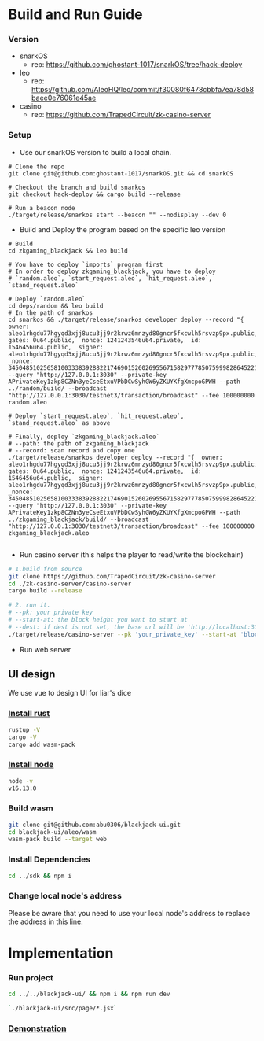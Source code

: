 # Build and Run Guide
### Version

- snarkOS
  - rep: https://github.com/ghostant-1017/snarkOS/tree/hack-deploy
- leo
  - rep: https://github.com/AleoHQ/leo/commit/f30080f6478cbbfa7ea78d58baee0e76061e45ae
- casino
  - rep: https://github.com/TrapedCircuit/zk-casino-server


### Setup

- Use our snarkOS version to build a local chain.

```shell
# Clone the repo
git clone git@github.com:ghostant-1017/snarkOS.git && cd snarkOS

# Checkout the branch and build snarkos
git checkout hack-deploy && cargo build --release

# Run a beacon node
./target/release/snarkos start --beacon "" --nodisplay --dev 0
```

- Build and Deploy the program based on the specific leo version

```shell
# Build
cd zkgaming_blackjack && leo build

# You have to deploy `imports` program first
# In order to deploy zkgaming_blackjack, you have to deploy
# `random.aleo`, `start_request.aleo`, `hit_request.aleo`, `stand_request.aleo`

# Deploy `random.aleo`
cd deps/random && leo build
# In the path of snarkos
cd snarkos && ./target/release/snarkos developer deploy --record "{  owner: aleo1rhgdu77hgyqd3xjj8ucu3jj9r2krwz6mnzyd80gncr5fxcwlh5rsvzp9px.public,  gates: 0u64.public,  nonce: 1241243546u64.private,  id: 1546456u64.public,  signer: aleo1rhgdu77hgyqd3xjj8ucu3jj9r2krwz6mnzyd80gncr5fxcwlh5rsvzp9px.public,  _nonce: 3450485102565810033383928822174690152602695567158297778507599982864522135816group.public}" --query "http://127.0.0.1:3030" --private-key APrivateKey1zkp8CZNn3yeCseEtxuVPbDCwSyhGW6yZKUYKfgXmcpoGPWH --path ../random/build/ --broadcast "http://127.0.0.1:3030/testnet3/transaction/broadcast" --fee 100000000 random.aleo

# Deploy `start_request.aleo`, `hit_request.aleo`, `stand_request.aleo` as above

# Finally, deploy `zkgaming_blackjack.aleo`
# --path: the path of zkgaming_blackjack
# --record: scan record and copy one
./target/release/snarkos developer deploy --record "{  owner: aleo1rhgdu77hgyqd3xjj8ucu3jj9r2krwz6mnzyd80gncr5fxcwlh5rsvzp9px.public,  gates: 0u64.public,  nonce: 1241243546u64.private,  id: 1546456u64.public,  signer: aleo1rhgdu77hgyqd3xjj8ucu3jj9r2krwz6mnzyd80gncr5fxcwlh5rsvzp9px.public,  _nonce: 3450485102565810033383928822174690152602695567158297778507599982864522135816group.public}" --query "http://127.0.0.1:3030" --private-key APrivateKey1zkp8CZNn3yeCseEtxuVPbDCwSyhGW6yZKUYKfgXmcpoGPWH --path ../zkgaming_blackjack/build/ --broadcast "http://127.0.0.1:3030/testnet3/transaction/broadcast" --fee 100000000 zkgaming_blackjack.aleo


```

- Run casino server (this helps the player to read/write the blockchain)

```sh
# 1.build from source
git clone https://github.com/TrapedCircuit/zk-casino-server
cd ./zk-casino-server/casino-server
cargo build --release

# 2. run it.
# --pk: your private key
# --start-at: the block height you want to start at
# --dest: if dest is not set, the base url will be 'http://localhost:3030/testnet3'.
./target/release/casino-server --pk 'your_private_key' --start-at 'block start height'
```

- Run web server

## UI design
We use vue to design UI for liar's dice

### [Install rust](https://rustup.rs/)
``` bash
rustup -V
cargo -V
cargo add wasm-pack
```

### [Install node](https://nodejs.org/en)
``` bash
node -v
v16.13.0
```

### Build wasm
``` bash
git clone git@github.com:abu0306/blackjack-ui.git
cd blackjack-ui/aleo/wasm
wasm-pack build --target web
```

### Install Dependencies
```bash
cd ../sdk && npm i
```
### Change local node's address
Please be aware that you need to use your local node's address to replace the address in this [line](https://github.com/abu0306/blackjack-ui/blob/master/src/App.jsx#L31).


# Implementation

### Run project
```bash
cd ../../blackjack-ui/ && npm i && npm run dev
```

```bash
`./blackjack-ui/src/page/*.jsx`
```
### [Demonstration]()

